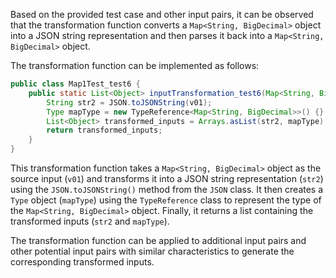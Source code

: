 Based on the provided test case and other input pairs, it can be observed that the transformation function converts a `Map<String, BigDecimal>` object into a JSON string representation and then parses it back into a `Map<String, BigDecimal>` object.

The transformation function can be implemented as follows:

```java
public class Map1Test_test6 {
    public static List<Object> inputTransformation_test6(Map<String, BigDecimal> v01) {
        String str2 = JSON.toJSONString(v01);
        Type mapType = new TypeReference<Map<String, BigDecimal>>() {}.getType();
        List<Object> transformed_inputs = Arrays.asList(str2, mapType);
        return transformed_inputs;
    }
}
```

This transformation function takes a `Map<String, BigDecimal>` object as the source input (`v01`) and transforms it into a JSON string representation (`str2`) using the `JSON.toJSONString()` method from the `JSON` class. It then creates a `Type` object (`mapType`) using the `TypeReference` class to represent the type of the `Map<String, BigDecimal>` object. Finally, it returns a list containing the transformed inputs (`str2` and `mapType`).

The transformation function can be applied to additional input pairs and other potential input pairs with similar characteristics to generate the corresponding transformed inputs.